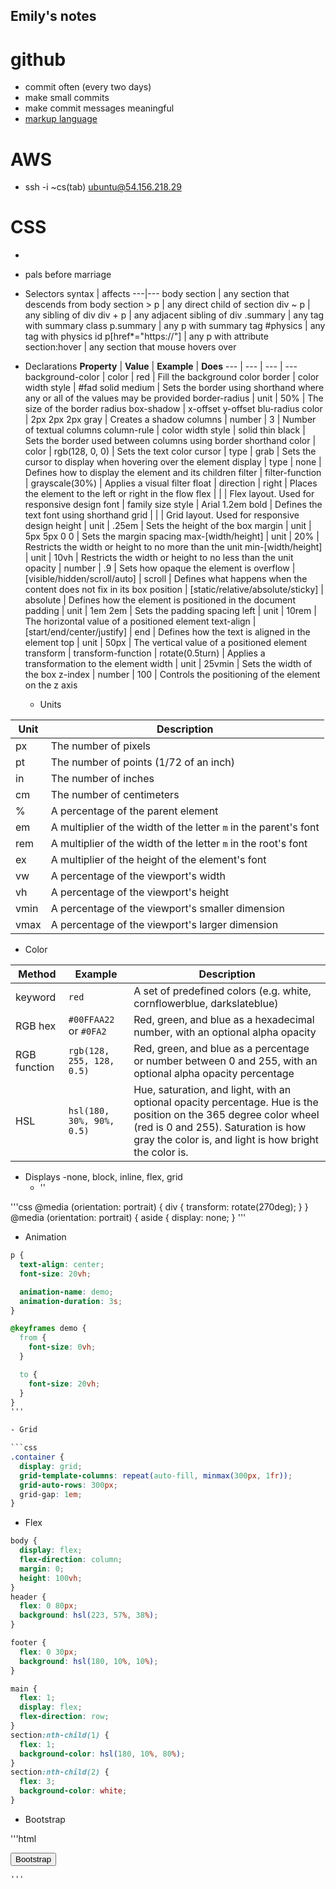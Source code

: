 ## Emily's notes

# github

- commit often (every two days)
- make small commits
- make commit messages meaningful
- [markup language](https://docs.github.com/en/get-started/writing-on-github/getting-started-with-writing-and-formatting-on-github/basic-writing-and-formatting-syntax#lists)

# AWS

- ssh -i ~cs(tab) ubuntu@54.156.218.29

# CSS

- <link rel="stylesheet" href="styles.css" />
- pals before marriage

- Selectors
  syntax | affects
  ---|---
  body section | any section that descends from body
  section > p | any direct child of section
  div ~ p | any sibling of div
  div + p | any adjacent sibling of div
  .summary | any tag with summary class
  p.summary | any p with summary tag
  #physics | any tag with physics id
  p[href*="https://"] | any p with attribute
  section:hover | any section that mouse hovers over

- Declarations
  **Property** | **Value** | **Example** | **Does**
  --- | --- | --- | ---
  background-color | color | red | Fill the background color
  border | color width style | #fad solid medium | Sets the border using shorthand where any or all of the values may be provided
  border-radius | unit | 50% | The size of the border radius
  box-shadow | x-offset y-offset blu-radius color | 2px 2px 2px gray | Creates a shadow
  columns | number | 3 | Number of textual columns
  column-rule | color width style | solid thin black | Sets the border used between columns using border shorthand
  color | color | rgb(128, 0, 0) | Sets the text color
  cursor | type | grab | Sets the cursor to display when hovering over the element
  display | type | none | Defines how to display the element and its children
  filter | filter-function | grayscale(30%) | Applies a visual filter
  float | direction | right | Places the element to the left or right in the flow
  flex | | | Flex layout. Used for responsive design
  font | family size style | Arial 1.2em bold | Defines the text font using shorthand
  grid | | | Grid layout. Used for responsive design
  height | unit | .25em | Sets the height of the box
  margin | unit | 5px 5px 0 0 | Sets the margin spacing
  max-[width/height] | unit | 20% | Restricts the width or height to no more than the unit
  min-[width/height] | unit | 10vh | Restricts the width or height to no less than the unit
  opacity | number | .9 | Sets how opaque the element is
  overflow | [visible/hidden/scroll/auto] | scroll | Defines what happens when the content does not fix in its box
  position | [static/relative/absolute/sticky] | absolute | Defines how the element is positioned in the document
  padding | unit | 1em 2em | Sets the padding spacing
  left | unit | 10rem | The horizontal value of a positioned element
  text-align | [start/end/center/justify] | end | Defines how the text is aligned in the element
  top | unit | 50px | The vertical value of a positioned element
  transform | transform-function | rotate(0.5turn) | Applies a transformation to the element
  width | unit | 25vmin | Sets the width of the box
  z-index | number | 100 | Controls the positioning of the element on the z axis

  - Units
  
| Unit | Description                                                      |
| ---- | ---------------------------------------------------------------- |
| px   | The number of pixels                                             |
| pt   | The number of points (1/72 of an inch)                           |
| in   | The number of inches                                             |
| cm   | The number of centimeters                                        |
| %    | A percentage of the parent element                               |
| em   | A multiplier of the width of the letter `m` in the parent's font |
| rem  | A multiplier of the width of the letter `m` in the root's font   |
| ex   | A multiplier of the height of the element's font                 |
| vw   | A percentage of the viewport's width                             |
| vh   | A percentage of the viewport's height                            |
| vmin | A percentage of the viewport's smaller dimension                 |
| vmax | A percentage of the viewport's larger dimension                  |

  - Color

| Method       | Example                   | Description                                                                                                                                                                                                       |
| ------------ | ------------------------- | ----------------------------------------------------------------------------------------------------------------------------------------------------------------------------------------------------------------- |
| keyword      | `red`                     | A set of predefined colors (e.g. white, cornflowerblue, darkslateblue)                                                                                                                                            |
| RGB hex      | `#00FFAA22` or `#0FA2`    | Red, green, and blue as a hexadecimal number, with an optional alpha opacity                                                                                                                                      |
| RGB function | `rgb(128, 255, 128, 0.5)` | Red, green, and blue as a percentage or number between 0 and 255, with an optional alpha opacity percentage                                                                                                       |
| HSL          | `hsl(180, 30%, 90%, 0.5)` | Hue, saturation, and light, with an optional opacity percentage. Hue is the position on the 365 degree color wheel (red is 0 and 255). Saturation is how gray the color is, and light is how bright the color is. |

- Displays
    -none, block, inline, flex, grid
    - '<meta name="viewport" content="width=device-width,initial-scale=1" />'
    
'''css
@media (orientation: portrait) {
  div {
    transform: rotate(270deg);
  }
}
@media (orientation: portrait) {
  aside {
    display: none;
  } '''

- Animation
```css
p {
  text-align: center;
  font-size: 20vh;

  animation-name: demo;
  animation-duration: 3s;
}

@keyframes demo {
  from {
    font-size: 0vh;
  }

  to {
    font-size: 20vh;
  }
}
'''

- Grid

```css
.container {
  display: grid;
  grid-template-columns: repeat(auto-fill, minmax(300px, 1fr));
  grid-auto-rows: 300px;
  grid-gap: 1em;
}
```
- Flex


```css
body {
  display: flex;
  flex-direction: column;
  margin: 0;
  height: 100vh;
}
header {
  flex: 0 80px;
  background: hsl(223, 57%, 38%);
}

footer {
  flex: 0 30px;
  background: hsl(180, 10%, 10%);
}

main {
  flex: 1;
  display: flex;
  flex-direction: row;
}
section:nth-child(1) {
  flex: 1;
  background-color: hsl(180, 10%, 80%);
}
section:nth-child(2) {
  flex: 3;
  background-color: white;
}
```
- Bootstrap

'''html
  <!DOCTYPE html>
<html lang="en">
  <head>
    <meta name="viewport" content="width=device-width, initial-scale=1" />
    <link
      href="https://cdn.jsdelivr.net/npm/bootstrap@5.2.3/dist/css/bootstrap.min.css"
      rel="stylesheet"
      integrity="sha384-rbsA2VBKQhggwzxH7pPCaAqO46MgnOM80zW1RWuH61DGLwZJEdK2Kadq2F9CUG65"
      crossorigin="anonymous"
    />
  </head>
<body>
  <button type="button" class="btn btn-primary">Bootstrap</button>


  <script
    src="https://cdn.jsdelivr.net/npm/bootstrap@5.2.3/dist/js/bootstrap.bundle.min.js"
    integrity="sha384-kenU1KFdBIe4zVF0s0G1M5b4hcpxyD9F7jL+jjXkk+Q2h455rYXK/7HAuoJl+0I4"
    crossorigin="anonymous"
  ></script>
</body>
</html>

    '''
